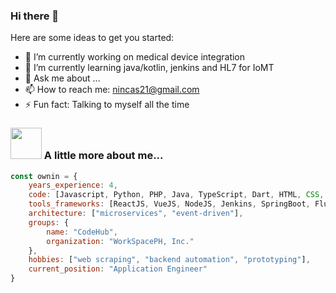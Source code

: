 ### Hi there 👋

Here are some ideas to get you started:

- 🔭 I’m currently working on medical device integration
- 🌱 I’m currently learning java/kotlin, jenkins and HL7 for IoMT
- 💬 Ask me about ...
- 📫 How to reach me: nincas21@gmail.com
- ⚡ Fun fact: Talking to myself all the time

### <img src="https://media.giphy.com/media/VgCDAzcKvsR6OM0uWg/giphy.gif" width="50"> A little more about me...
```javascript
const ownin = {
    years_experience: 4,
    code: [Javascript, Python, PHP, Java, TypeScript, Dart, HTML, CSS, Shell],
    tools_frameworks: [ReactJS, VueJS, NodeJS, Jenkins, SpringBoot, Flutter],
    architecture: ["microservices", "event-driven"],
    groups: {
        name: "CodeHub",
        organization: "WorkSpacePH, Inc."
    },
    hobbies: ["web scraping", "backend automation", "prototyping"],
    current_position: "Application Engineer"
}
```
<!-- - 👯 I’m looking to collaborate on ... -->
<!-- - 🤔 I’m looking for help with ... -->
<!-- - 😄 Pronouns: ... -->



